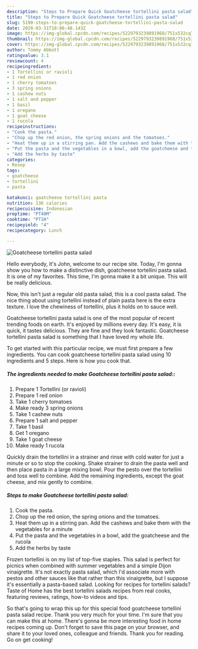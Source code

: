 ```yaml
---
description: "Steps to Prepare Quick Goatcheese tortellini pasta salad"
title: "Steps to Prepare Quick Goatcheese tortellini pasta salad"
slug: 5190-steps-to-prepare-quick-goatcheese-tortellini-pasta-salad
date: 2020-03-31T18:06:48.143Z
image: https://img-global.cpcdn.com/recipes/5229793239891968/751x532cq70/goatcheese-tortellini-pasta-salad-recipe-main-photo.jpg
thumbnail: https://img-global.cpcdn.com/recipes/5229793239891968/751x532cq70/goatcheese-tortellini-pasta-salad-recipe-main-photo.jpg
cover: https://img-global.cpcdn.com/recipes/5229793239891968/751x532cq70/goatcheese-tortellini-pasta-salad-recipe-main-photo.jpg
author: Tommy Abbott
ratingvalue: 3.1
reviewcount: 4
recipeingredient:
- 1 Tortellini or ravioli
- 1 red onion
- 1 cherry tomatoes
- 3 spring onions
- 1 cashew nuts
- 1 salt and pepper
- 1 basil
- 1 oregano
- 1 goat cheese
- 1 rucola
recipeinstructions:
- "Cook the pasta."
- "Chop up the red onion, the spring onions and the tomatoes."
- "Heat them up in a stirring pan. Add the cashews and bake them with the vegetables for a minute"
- "Put the pasta and the vegetables in a bowl, add the goatcheese and the rucola"
- "Add the herbs by taste"
categories:
- Resep
tags:
- goatcheese
- tortellini
- pasta

katakunci: goatcheese tortellini pasta
nutrition: 136 calories
recipecuisine: Indonesian
preptime: "PT40M"
cooktime: "PT1H"
recipeyield: "4"
recipecategory: Lunch

---
```



![Goatcheese tortellini pasta salad](https://img-global.cpcdn.com/recipes/5229793239891968/751x532cq70/goatcheese-tortellini-pasta-salad-recipe-main-photo.jpg)

Hello everybody, it's John, welcome to our recipe site. Today, I'm gonna show you how to make a distinctive dish, goatcheese tortellini pasta salad. It is one of my favorites. This time, I'm gonna make it a bit unique. This will be really delicious.

Now, this isn&#39;t just a regular old pasta salad, this is a cool pasta salad. The nice thing about using tortellini instead of plain pasta here is the extra texture. I love the chewiness of tortellini, plus it holds on to sauce well.

Goatcheese tortellini pasta salad is one of the most popular of recent trending foods on earth. It's enjoyed by millions every day. It's easy, it is quick, it tastes delicious. They are fine and they look fantastic. Goatcheese tortellini pasta salad is something that I have loved my whole life.


To get started with this particular recipe, we must first prepare a few ingredients. You can cook goatcheese tortellini pasta salad using 10 ingredients and 5 steps. Here is how you cook that.

##### The ingredients needed to make Goatcheese tortellini pasta salad::

1. Prepare 1 Tortellini (or ravioli)
1. Prepare 1 red onion
1. Take 1 cherry tomatoes
1. Make ready 3 spring onions
1. Take 1 cashew nuts
1. Prepare 1 salt and pepper
1. Take 1 basil
1. Get 1 oregano
1. Take 1 goat cheese
1. Make ready 1 rucola


Quickly drain the tortellini in a strainer and rinse with cold water for just a minute or so to stop the cooking. Shake strainer to drain the pasta well and then place pasta in a large mixing bowl. Pour the pesto over the tortellini and toss well to combine. Add the remaining ingredients, except the goat cheese, and mix gently to combine. 

##### Steps to make Goatcheese tortellini pasta salad:

1. Cook the pasta.
1. Chop up the red onion, the spring onions and the tomatoes.
1. Heat them up in a stirring pan. Add the cashews and bake them with the vegetables for a minute
1. Put the pasta and the vegetables in a bowl, add the goatcheese and the rucola
1. Add the herbs by taste


Frozen tortellini is on my list of top-five staples. This salad is perfect for picnics when combined with summer vegetables and a simple Dijon vinaigrette. It&#39;s not exactly pasta salad, which I&#39;d associate more with pestos and other sauces like that rather than this vinaigrette, but I suppose it&#39;s essentially a pasta-based salad. Looking for recipes for tortellini salads? Taste of Home has the best tortellini salads recipes from real cooks, featuring reviews, ratings, how-to videos and tips. 

So that's going to wrap this up for this special food goatcheese tortellini pasta salad recipe. Thank you very much for your time. I'm sure that you can make this at home. There's gonna be more interesting food in home recipes coming up. Don't forget to save this page on your browser, and share it to your loved ones, colleague and friends. Thank you for reading. Go on get cooking!
